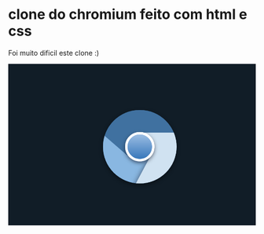 # clone do chromium feito com html e css
Foi muito dificil este clone :)

![Clone do chromium com HTML + CSS!](./preview.png "Preview do clone do chromium, feito por Wilmy Danguya")
